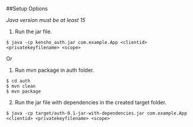
##Setup Options

*Java version must be at least 15*

1. Run the jar file.

```
$ java -cp kensho_auth.jar com.example.App <clientid> <privatekeyfilename> <scope>
```

Or

1. Run mvn package in auth folder.

```
$ cd auth
$ mvn clean
$ mvn package
```

2. Run the jar file with dependencies in the created target folder.

```
$ java -cp target/auth-0.1-jar-with-dependencies.jar com.example.App <clientid> <privatekeyfilename> <scope>
```



